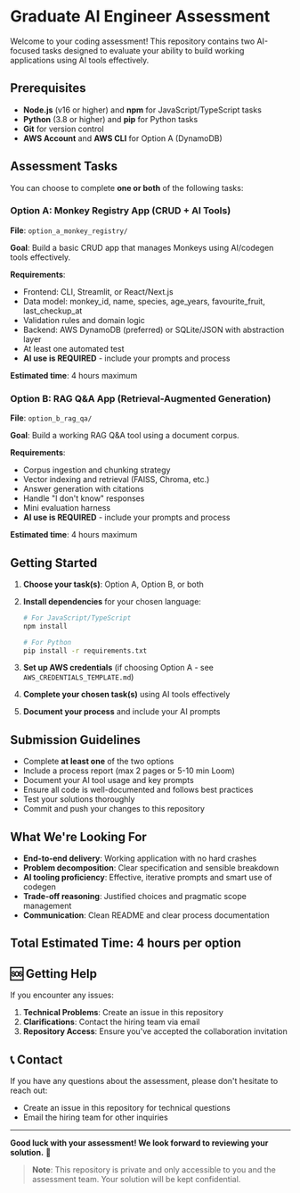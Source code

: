 # Graduate AI Engineer Assessment

Welcome to your coding assessment! This repository contains two AI-focused tasks designed to evaluate your ability to build working applications using AI tools effectively.

## Prerequisites

- **Node.js** (v16 or higher) and **npm** for JavaScript/TypeScript tasks
- **Python** (3.8 or higher) and **pip** for Python tasks
- **Git** for version control
- **AWS Account** and **AWS CLI** for Option A (DynamoDB)

## Assessment Tasks

You can choose to complete **one or both** of the following tasks:

### Option A: Monkey Registry App (CRUD + AI Tools)

**File**: `option_a_monkey_registry/`

**Goal**: Build a basic CRUD app that manages Monkeys using AI/codegen tools effectively.

**Requirements**:

- Frontend: CLI, Streamlit, or React/Next.js
- Data model: monkey_id, name, species, age_years, favourite_fruit, last_checkup_at
- Validation rules and domain logic
- Backend: AWS DynamoDB (preferred) or SQLite/JSON with abstraction layer
- At least one automated test
- **AI use is REQUIRED** - include your prompts and process

**Estimated time**: 4 hours maximum

### Option B: RAG Q&A App (Retrieval-Augmented Generation)

**File**: `option_b_rag_qa/`

**Goal**: Build a working RAG Q&A tool using a document corpus.

**Requirements**:

- Corpus ingestion and chunking strategy
- Vector indexing and retrieval (FAISS, Chroma, etc.)
- Answer generation with citations
- Handle "I don't know" responses
- Mini evaluation harness
- **AI use is REQUIRED** - include your prompts and process

**Estimated time**: 4 hours maximum

## Getting Started

1. **Choose your task(s)**: Option A, Option B, or both
2. **Install dependencies** for your chosen language:

   ```bash
   # For JavaScript/TypeScript
   npm install

   # For Python
   pip install -r requirements.txt
   ```

3. **Set up AWS credentials** (if choosing Option A - see `AWS_CREDENTIALS_TEMPLATE.md`)
4. **Complete your chosen task(s)** using AI tools effectively
5. **Document your process** and include your AI prompts

## Submission Guidelines

- Complete **at least one** of the two options
- Include a process report (max 2 pages or 5-10 min Loom)
- Document your AI tool usage and key prompts
- Ensure all code is well-documented and follows best practices
- Test your solutions thoroughly
- Commit and push your changes to this repository

## What We're Looking For

- **End-to-end delivery**: Working application with no hard crashes
- **Problem decomposition**: Clear specification and sensible breakdown
- **AI tooling proficiency**: Effective, iterative prompts and smart use of codegen
- **Trade-off reasoning**: Justified choices and pragmatic scope management
- **Communication**: Clean README and clear process documentation

## Total Estimated Time: 4 hours per option

## 🆘 Getting Help

If you encounter any issues:

1. **Technical Problems**: Create an issue in this repository
2. **Clarifications**: Contact the hiring team via email
3. **Repository Access**: Ensure you've accepted the collaboration invitation

## 📞 Contact

If you have any questions about the assessment, please don't hesitate to reach out:

- Create an issue in this repository for technical questions
- Email the hiring team for other inquiries

---

**Good luck with your assessment! We look forward to reviewing your solution.** 🚀

> **Note**: This repository is private and only accessible to you and the assessment team. Your solution will be kept confidential.
